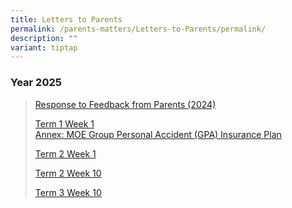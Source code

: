 ```yaml
---
title: Letters to Parents
permalink: /parents-matters/Letters-to-Parents/permalink/
description: ""
variant: tiptap
---
```

<h3><strong>Year 2025</strong></h3>
<blockquote>
<p><a href="/files/Parents Matter/2025/Response_to_Feedback_from_Parents_2024_5_Nov_24.pdf" rel="noopener nofollow" target="_blank">Response to Feedback from Parents (2024)</a>
</p>
<p><a href="/files/Parents Matter/2025/Letter_to_Parents_2025__Start_of_Year__2_Jan_25.pdf" rel="noopener nofollow" target="_blank">Term 1 Week 1</a>
<br><a href="/files/Parents Matter/2025/16__GPA_Product_Fact_Sheet__Year_2025_.pdf" rel="noopener nofollow" target="_blank">Annex: MOE Group Personal Accident (GPA) Insurance Plan</a>
</p>
<p><a href="/files/Parents Matter/2025/Letter_to_Parents__T2_W1__2025.pdf" rel="noopener nofollow" target="_blank">Term 2 Week 1</a>
</p>
<p><a href="/files/Parents Matter/2025/Letter_to_Parents__T2_W10__26_May_25.pdf" rel="noopener nofollow" target="_blank">Term 2 Week 10</a>
</p>
<p><a href="/files/Letter_to_Parents__T3_W10_.pdf" rel="noopener noreferrer nofollow" target="_blank">Term 3 Week 10</a>
</p>
<h3></h3>
</blockquote>
<p></p>